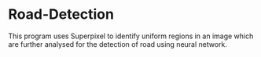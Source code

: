 # Road-Detection
This program uses Superpixel to identify uniform regions in an image which are further analysed for the detection of road using neural network.

